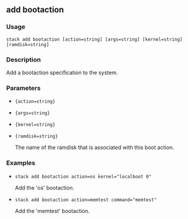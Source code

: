## add bootaction

### Usage

`stack add bootaction [action=string] [args=string] [kernel=string] [ramdisk=string]`

### Description

Add a bootaction specification to the system.

### Parameters
* `{action=string}`
* `{args=string}`
* `{kernel=string}`
* `{ramdisk=string}`

   The name of the ramdisk that is associated with this boot action.

### Examples

* `stack add bootaction action=os kernel="localboot 0"`

   Add the 'os' bootaction.

* `stack add bootaction action=memtest command="memtest"`

   Add the 'memtest' bootaction.



